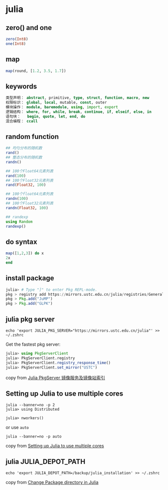 # julia

## zero() and one

``` julia
zero(Int8)
one(Int8)
```
## map

``` julia
map(round, [1.2, 3.5, 1.7])
```
## keywords

``` julia
类型声明： abstract, primitive, type, struct, function, macro, new
权限标识： global, local, mutable, const, outer
模块操作： module, baremodule, using, import, export
逻辑结构： where, for, while, break, continue, if, elseif, else, in
语句块：   begin, quote, let, end, do
混合编程： ccall
```

## random function

``` julia
## 均匀分布的随机数
rand()
## 整态分布的随机数
randn()

## 100个Float64元素列表
rand(100)
## 100个Float32元素列表
rand(Float32, 100)

## 100个float64元素列表
randn(100)
## 100个Float32元素列表
randn(Float32, 100)

## randexp
using Random
randexp()
```

## do syntax

``` julia
map([1,2,3]) do x
2x
end
```

## install package

``` julia
julia> # Type "]" to enter Pkg REPL-mode.
pkg > registry add https://mirrors.ustc.edu.cn/julia/registries/General.git
pkg > Pkg.add("JuMP")
pkg > Pkg.add("GLPK")
```

## julia pkg server

``` shell
echo 'export JULIA_PKG_SERVER="https://mirrors.ustc.edu.cn/julia"' >> ~/.zshrc
```

Get the fastest pkg server:

``` julia
julia> using PkgServerClient
julia> PkgServerClient.registry
julia> PkgServerClient.registry_response_time()
julia> PkgServerClient.set_mirror("USTC")
```
copy from [Julia PkgServer 镜像服务及镜像站索引](https://discourse.juliacn.com/t/topic/2969)

## Setting up Julia to use multiple cores

``` shell
julia --banner=no -p 2
julia> using Distributed

julia> nworkers()

```
or use `auto`

``` shell
julia --banner=no -p auto
```
copy from [Setting up Julia to use multiple cores](https://subscription.packtpub.com/book/application-development/9781788998369/1/ch01lvl1sec18/setting-up-julia-to-use-multiple-cores)

## julia JULIA_DEPOT_PATH

``` shell
echo 'export JULIA_DEPOT_PATH=/backup/julia_installation' >> ~/.zshrc
```
copy from [Change Package directory in Julia](https://stackoverflow.com/questions/36398629/change-package-directory-in-julia)
